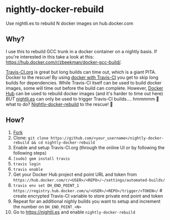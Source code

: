 # nightly-docker-rebuild
Use nightli.es to rebuild N docker images on hub.docker.com

## Why?

I use this to rebuild GCC trunk in a docker container on a nightly basis. If you're interested in this take a look at this:
https://hub.docker.com/r/zbeekman/docker-gcc-build/.

[Travis-CI.org](https://travis-ci.org) is great but long builds can time out, which is a giant PITA. Docker to the rescue!
By using [docker with Travis-CI](https://docs.travis-ci.com/user/docker/) you get to skip long builds for dependencies.
While Travis-CI itself can be used to build docker images, some will time out before the build can complete. However,
[Docker Hub](https://hub.docker.com) can be used to rebuild docker images (and it's harder to time out here) *BUT*
[nightli.es](https://nightli.es) can only be used to trigger Travis-CI builds.... hmmmmm :thinking: what to do?
[Nightly-docker-rebuild](https://github.com/zbeekman/nightly-docker-rebuild) to the rescue! :tada:

## How?

 1. [Fork](https://github.com/zbeekman/nightly-docker-rebuild/fork)
 2. Clone: `git clone https://github.com/<your_username>/nightly-docker-rebuild && cd nightly-docker-rebuild`
 3. Enable and setup Travis-CI.org (through the online UI or by following the following steps)
 4. `[sudo] gem install travis`
 5. `travis login`
 6. `travis enable`
 7. Get your Docker Hub project end point URL and token from `https://hub.docker.com/r/<USER>/<REPO>/~/settings/automated-builds/`
 8. `travis env set DH_END_POINT_1 https://registry.hub.docker.com/u/<USER>/<REPO>/trigger/<TOKEN>/` # create encrypted Travis-CI variable to store private end point and token
 9. Repeat for an additional nighly builds you want to setup and increment the number on `DH_END_POINT_<N>`
 10. Go to https://nightli.es and enable `nightly-docker-rebuild`